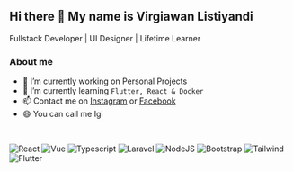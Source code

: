 ## Hi there 👋 My name is Virgiawan Listiyandi

Fullstack Developer | UI Designer | Lifetime Learner

### About me

- 🔭 I’m currently working on Personal Projects
- 🌱 I’m currently learning `Flutter, React & Docker`
- 📫 Contact me on <a href="https://www.instagram.com/virgiawan.ly">Instagram</a> or <a href="https://www.facebook.com/virgiawanly">Facebook</a>
- 😄 You can call me Igi

<br>

![React](https://img.shields.io/badge/React-Intermediate-blue)
![Vue](https://img.shields.io/badge/Vue-Beginner-brightgreen)
![Typescript](https://img.shields.io/badge/TypeScript-Beginner-informational)
![Laravel](https://img.shields.io/badge/Laravel-Intermediate-red)
![NodeJS](https://img.shields.io/badge/NodeJS-Beginner-green)
![Bootstrap](https://img.shields.io/badge/Bootstrap-Expert-blueviolet)
![Tailwind](https://img.shields.io/badge/Tailwind-Beginner-9cf)
![Flutter](https://img.shields.io/badge/Flutter-Beginner-blue)
